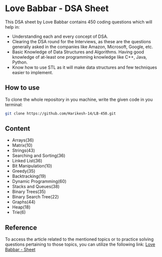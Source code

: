 # Love Babbar - DSA Sheet

This DSA sheet by Love Babbar contains 450 coding questions which will help in:

- Understanding each and every concept of DSA.
- Clearing the DSA round for the Interviews, as these are the questions generally asked in the companies like Amazon, Microsoft, Google, etc.
- Basic Knowledge of Data Structures and Algorithms.
Having good knowledge of at-least one programming knowledge like C++, Java, Python.
- Know how to use STL as it will make data structures and few techniques easier to implement.

## How to use

To clone the whole repository in you machine, write the given code in you terminal:

```bash
git clone https://github.com/Harikesh-14/LB-450.git
```

## Content

- Arrays(36)
- Matrix(10)
- Strings(43)
- Searching and Sorting(36)
- Linked List(36)
- Bit Manipulation(10)
- Greedy(35)
- Backtracking(19)
- Dynamic Programming(60)
- Stacks and Queues(38)
- Binary Trees(35)
- Binary Search Tree(22)
- Graphs(44)
- Heap(18)
- Trie(6)

## Reference

To access the article related to the mentioned topics or to practice solving questions pertaining to those topics, you can utilize the following link: [Love Babbar -  Sheet](https://www.geeksforgeeks.org/dsa-sheet-by-love-babbar/)